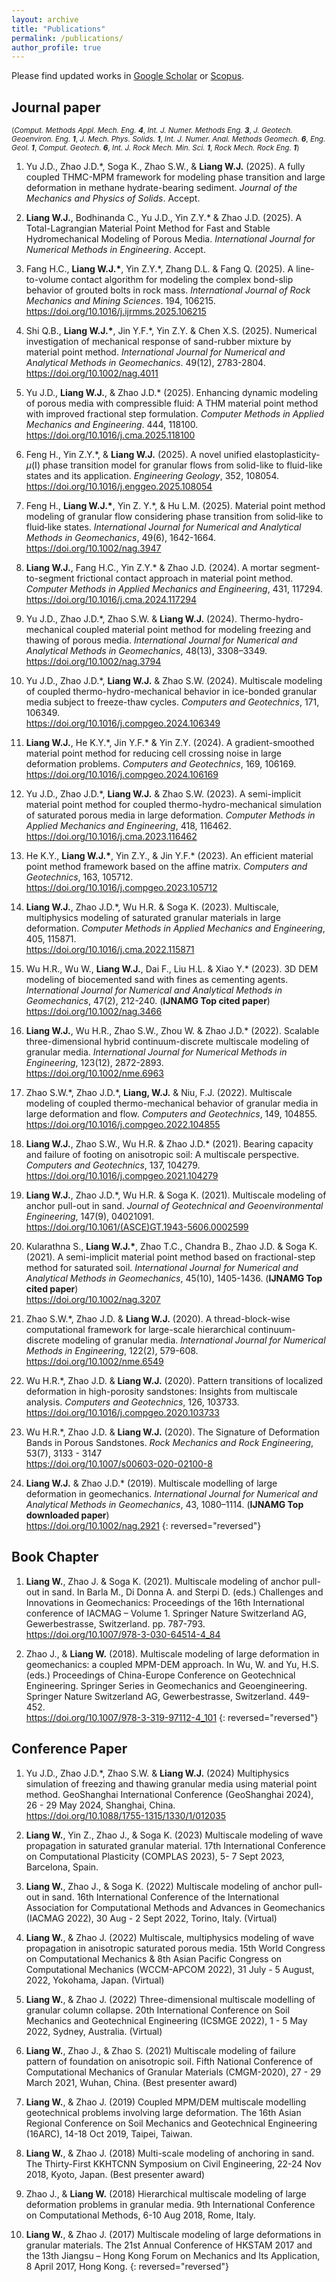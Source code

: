 ```yaml
---
layout: archive
title: "Publications"
permalink: /publications/
author_profile: true
---
```


Please find updated works in [Google Scholar](https://scholar.google.com/citations?user=FdLhgqkAAAAJ&hl=en) or [Scopus](https://www.scopus.com/authid/detail.uri?authorId=57205550272).

## Journal paper

<small>(*Comput. Methods Appl. Mech. Eng.* ***4***,
 *Int. J. Numer. Methods Eng.* ***3***,
 *J. Geotech. Geoenviron. Eng.* ***1***,
 *J. Mech. Phys. Solids.* ***1***,
 *Int. J. Numer. Anal. Methods Geomech.* ***6***,
 *Eng. Geol.* ***1***,
 *Comput. Geotech.* ***6***, 
 *Int. J. Rock Mech. Min. Sci.* ***1***,
 *Rock Mech. Rock Eng.* ***1***)</small>

1. Yu J.D., Zhao J.D.\*, Soga K., Zhao S.W., & **Liang W.J.** (2025). A fully coupled THMC-MPM framework for modeling phase transition and large deformation in methane hydrate-bearing sediment.
*Journal of the Mechanics and Physics of Solids*.  Accept.

1. **Liang W.J.**, Bodhinanda C., Yu J.D., Yin Z.Y.\* & Zhao J.D. (2025). A Total-Lagrangian Material Point Method for Fast and Stable Hydromechanical Modeling of Porous Media.
*International Journal for Numerical Methods in Engineering*.  Accept.

1. Fang H.C., **Liang W.J.\***, Yin Z.Y.\*, Zhang D.L. & Fang Q. (2025). A line-to-volume contact algorithm for modeling the complex bond-slip behavior of grouted bolts in rock mass.
*International Journal of Rock Mechanics and Mining Sciences*.  194, 106215.
<br /><https://doi.org/10.1016/j.ijrmms.2025.106215>

1. Shi Q.B., **Liang W.J.\***, Jin Y.F.\*, Yin Z.Y. & Chen X.S. (2025). Numerical investigation of mechanical response of sand-rubber mixture by material point method. 
*International Journal for Numerical and Analytical Methods in Geomechanics*.  49(12), 2783-2804.
<br /><https://doi.org/10.1002/nag.4011>

1. Yu J.D., **Liang W.J.**, & Zhao J.D.\* (2025). Enhancing dynamic modeling of porous media with compressible fluid: A THM material point method with improved fractional step formulation. *Computer Methods in Applied Mechanics and Engineering*. 444, 118100.
<br /><https://doi.org/10.1016/j.cma.2025.118100>

1. Feng H., Yin Z.Y.\*, & **Liang W.J.** (2025). A novel unified elastoplasticity-*μ*(I) phase transition model for granular flows from solid-like to fluid-like states and its application. 
*Engineering Geology*, 
352, 108054.
<br /><https://doi.org/10.1016/j.enggeo.2025.108054>

1. Feng H., **Liang W.J.\***, Yin Z. Y.\*, & Hu L.M. (2025). Material point method modeling of granular flow considering phase transition from solid‐like to fluid‐like states. 
*International Journal for Numerical and Analytical Methods in Geomechanics*,
49(6), 1642-1664.
<br /><https://doi.org/10.1002/nag.3947>

1.  **Liang W.J.**, Fang H.C., Yin Z.Y.\* & Zhao J.D. (2024). A mortar segment-to-segment frictional contact approach in material point method.
*Computer Methods in Applied Mechanics and Engineering*,
431, 117294.
<br /><https://doi.org/10.1016/j.cma.2024.117294>
   
2.  Yu J.D., Zhao J.D.\*,  Zhao S.W. & **Liang W.J.** (2024). Thermo-hydro-mechanical coupled material point method for modeling freezing and thawing of porous media.
*International Journal for Numerical and Analytical Methods in Geomechanics*,
48(13), 3308–3349.
<br /><https://doi.org/10.1002/nag.3794>
   
3.  Yu J.D., Zhao J.D.\*, **Liang W.J.** & Zhao S.W. (2024). Multiscale modeling of coupled thermo-hydro-mechanical behavior in ice-bonded granular media subject to freeze-thaw cycles. 
*Computers and Geotechnics*,
171, 106349.
<br /><https://doi.org/10.1016/j.compgeo.2024.106349>
   
4.  **Liang W.J.**, He K.Y.\*, Jin Y.F.\* & Yin Z.Y. (2024). A gradient-smoothed material point method for reducing cell crossing noise in large deformation problems.
*Computers and Geotechnics*,
169, 106169.
<br /><https://doi.org/10.1016/j.compgeo.2024.106169>
   
5.  Yu J.D., Zhao J.D.\*, **Liang W.J.** & Zhao S.W. (2023). A semi-implicit material point method for coupled thermo-hydro-mechanical simulation of saturated porous media in large deformation. 
*Computer Methods in Applied Mechanics and Engineering*,
418, 116462.
<br /><https://doi.org/10.1016/j.cma.2023.116462>

6.   He K.Y., **Liang W.J.\***, Yin Z.Y., & Jin Y.F.\* (2023). An efficient material point method framework based on the affine matrix.
*Computers and Geotechnics*,
163, 105712.
<br /><https://doi.org/10.1016/j.compgeo.2023.105712>

7.   **Liang W.J.**, Zhao J.D.\*, Wu H.R. & Soga K. (2023). Multiscale, multiphysics modeling of saturated granular materials in large deformation.
*Computer Methods in Applied Mechanics and Engineering*,
405, 115871.
<br /><https://doi.org/10.1016/j.cma.2022.115871>

8.   Wu H.R., Wu W., **Liang W.J.**, Dai F., Liu H.L. & Xiao Y.\* (2023). 3D DEM modeling of biocemented sand with fines as cementing agents.
*International Journal for Numerical and Analytical Methods in Geomechanics*,
47(2), 212-240. (**IJNAMG Top cited paper**)
<br /><https://doi.org/10.1002/nag.3466>

9.  **Liang W.J.**, Wu H.R., Zhao S.W., Zhou W. & Zhao J.D.\* (2022). Scalable three-dimensional hybrid continuum-discrete multiscale modeling of granular media.
*International Journal for Numerical Methods in Engineering*,
123(12), 2872-2893.
<br /><https://doi.org/10.1002/nme.6963>

10. Zhao S.W.\*, Zhao J.D.\*, **Liang, W.J.** & Niu, F.J. (2022). Multiscale modeling of coupled thermo-mechanical behavior of granular media in large deformation and flow.
*Computers and Geotechnics*,
149, 104855.
<br /><https://doi.org/10.1016/j.compgeo.2022.104855>

11. **Liang W.J.**, Zhao S.W., Wu H.R. & Zhao J.D.\* (2021). Bearing capacity and failure of footing on anisotropic soil: A multiscale perspective.
*Computers and Geotechnics*,
137, 104279.
<br /><https://doi.org/10.1016/j.compgeo.2021.104279>

12. **Liang W.J.**, Zhao J.D.\*, Wu H.R. & Soga K. (2021). Multiscale modeling of anchor pull-out in sand.
*Journal of Geotechnical and Geoenvironmental Engineering*,
147(9), 04021091.
<br /><https://doi.org/10.1061/(ASCE)GT.1943-5606.0002599>

13. Kularathna S., **Liang W.J.\***, Zhao T.C., Chandra B., Zhao J.D. & Soga K. (2021). A semi-implicit material point method based on fractional-step method for saturated soil. 
*International Journal for Numerical and Analytical Methods in Geomechanics*,
45(10), 1405-1436. (**IJNAMG Top cited paper**)
<br /><https://doi.org/10.1002/nag.3207>

14. Zhao S.W.\*, Zhao J.D. & **Liang W.J.** (2020). A thread-block-wise computational framework for large-scale hierarchical continuum-discrete modeling of granular media.
*International Journal for Numerical Methods in Engineering*,
122(2), 579-608.
<br /><https://doi.org/10.1002/nme.6549>

15. Wu H.R.\*, Zhao J.D. & **Liang W.J.** (2020). Pattern transitions of localized deformation in high-porosity sandstones: Insights from multiscale analysis.
*Computers and Geotechnics*,
126, 103733.
<br /><https://doi.org/10.1016/j.compgeo.2020.103733>

16. Wu H.R.\*, Zhao J.D. & **Liang W.J.** (2020). The Signature of Deformation Bands in Porous Sandstones. 
*Rock Mechanics and Rock Engineering*,
53(7), 3133 - 3147
<br /><https://doi.org/10.1007/s00603-020-02100-8>

17. **Liang W.J.** & Zhao J.D.\* (2019). Multiscale modelling of large deformation in geomechanics. 
*International Journal for Numerical and Analytical Methods in Geomechanics*,
43, 1080–1114. (**IJNAMG Top downloaded paper**)
<br /><https://doi.org/10.1002/nag.2921>
{: reversed="reversed"}

## Book Chapter

1.  **Liang W.**, Zhao J. & Soga K. (2021). Multiscale modeling of anchor pull-out in sand. In Barla M., Di Donna A. and Sterpi D. (eds.) Challenges and Innovations in Geomechanics: Proceedings of the 16th International conference of IACMAG – Volume 1. Springer Nature Switzerland AG, Gewerbestrasse, Switzerland. pp. 787-793.<br /><https://doi.org/10.1007/978-3-030-64514-4_84>

1. Zhao J., & **Liang W.** (2018). Multiscale modeling of large deformation in geomechanics: a coupled MPM-DEM approach. In Wu, W. and Yu, H.S. (eds.) Proceedings of China-Europe Conference on Geotechnical Engineering. Springer Series in Geomechanics and Geoengineering. Springer Nature Switzerland AG, Gewerbestrasse, Switzerland. 449-452. <br /><https://doi.org/10.1007/978-3-319-97112-4_101>
{: reversed="reversed"}

## Conference Paper
1. Yu J.D., Zhao J.D.*,  Zhao S.W. & **Liang W.J.** (2024) Multiphysics simulation of freezing and thawing granular media using material point method. GeoShanghai International Conference (GeoShanghai 2024), 26 - 29 May 2024, Shanghai, China. <br /><https://doi.org/10.1088/1755-1315/1330/1/012035>
   
2. **Liang W.**, Yin Z., Zhao J., & Soga K. (2023) Multiscale modeling of wave propagation in saturated granular material. 17th International Conference on Computational Plasticity (COMPLAS 2023), 5-  7 Sept 2023, Barcelona, Spain.
   
3. **Liang W.**, Zhao J., & Soga K. (2022) Multiscale modeling of anchor pull-out in sand. 16th International Conference of the International Association for Computational Methods and Advances in Geomechanics (IACMAG 2022), 30 Aug - 2 Sept 2022, Torino, Italy. (Virtual)

4.  **Liang W.**, & Zhao J. (2022) Multiscale, multiphysics modeling of wave propagation in anisotropic saturated porous media. 15th World Congress on Computational Mechanics & 8th Asian Pacific Congress on Computational Mechanics (WCCM-APCOM 2022), 31 July - 5 August, 2022,  Yokohama, Japan. (Virtual)

5.  **Liang W.**, & Zhao J. (2022) Three-dimensional multiscale modelling of granular column collapse. 20th International Conference on Soil Mechanics and Geotechnical Engineering (ICSMGE 2022), 1 - 5 May 2022, Sydney, Australia. (Virtual)

6. **Liang W.**, Zhao J., & Zhao S. (2021) Multiscale modeling of failure pattern of foundation on anisotropic soil. Fifth National Conference of Computational Mechanics of Granular Materials (CMGM-2020), 27 - 29 March 2021, Wuhan, China. (Best presenter award)

7. **Liang W.**, & Zhao J. (2019) Coupled MPM/DEM multiscale modelling geotechnical problems involving large deformation. The 16th Asian Regional Conference on Soil Mechanics and Geotechnical Engineering (16ARC), 14-18 Oct 2019, Taipei, Taiwan.

8. **Liang W.**, & Zhao J. (2018) Multi-scale modeling of anchoring in sand. The Thirty-First KKHTCNN Symposium on Civil Engineering, 22-24 Nov 2018, Kyoto, Japan. (Best presenter award)

9.  Zhao J., & **Liang W.** (2018) Hierarchical multiscale modeling of large deformation problems in granular media. 9th International Conference on Computational Methods, 6-10 Aug 2018, Rome, Italy.

10. **Liang W.**, & Zhao J. (2017) Multiscale modeling of large deformations in granular materials. The 21st Annual Conference of HKSTAM 2017 and the 13th Jiangsu – Hong Kong Forum on Mechanics and Its Application, 8 April 2017, Hong Kong.
{: reversed="reversed"}
